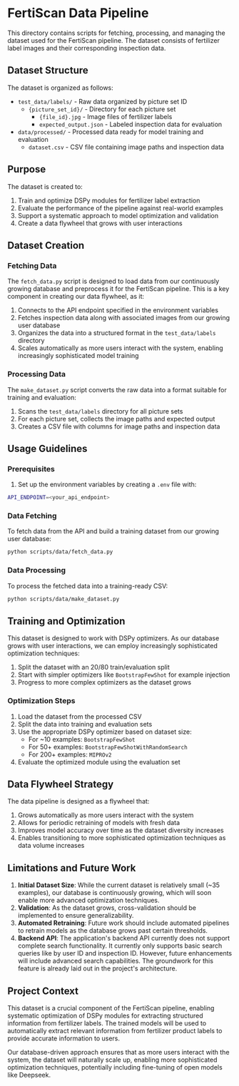 # FertiScan Data Pipeline

This directory contains scripts for fetching, processing, and managing the dataset
used for the FertiScan pipeline. The dataset consists of fertilizer label images
and their corresponding inspection data.

## Dataset Structure

The dataset is organized as follows:

- `test_data/labels/` - Raw data organized by picture set ID
  - `{picture_set_id}/` - Directory for each picture set
    - `{file_id}.jpg` - Image files of fertilizer labels
    - `expected_output.json` - Labeled inspection data for evaluation
- `data/processed/` - Processed data ready for model training and evaluation
  - `dataset.csv` - CSV file containing image paths and inspection data

## Purpose

The dataset is created to:

1. Train and optimize DSPy modules for fertilizer label extraction
2. Evaluate the performance of the pipeline against real-world examples
3. Support a systematic approach to model optimization and validation
4. Create a data flywheel that grows with user interactions

## Dataset Creation

### Fetching Data

The `fetch_data.py` script is designed to load data from our continuously growing
database and preprocess it for the FertiScan pipeline. This is a key component in
creating our data flywheel, as it:

1. Connects to the API endpoint specified in the environment variables
2. Fetches inspection data along with associated images from our growing user database
3. Organizes the data into a structured format in the `test_data/labels` directory
4. Scales automatically as more users interact with the system, enabling increasingly
   sophisticated model training

### Processing Data

The `make_dataset.py` script converts the raw data into a format suitable for
training and evaluation:

1. Scans the `test_data/labels` directory for all picture sets
2. For each picture set, collects the image paths and expected output
3. Creates a CSV file with columns for image paths and inspection data

## Usage Guidelines

### Prerequisites

1. Set up the environment variables by creating a `.env` file with:

```bash
API_ENDPOINT=<your_api_endpoint>
```

### Data Fetching

To fetch data from the API and build a training dataset from our growing user database:

```bash
python scripts/data/fetch_data.py
```

### Data Processing

To process the fetched data into a training-ready CSV:

```bash
python scripts/data/make_dataset.py
```

## Training and Optimization

This dataset is designed to work with DSPy optimizers. As our database grows with
user interactions, we can employ increasingly sophisticated optimization techniques:

1. Split the dataset with an 20/80 train/evaluation split
2. Start with simpler optimizers like `BootstrapFewShot` for example injection
3. Progress to more complex optimizers as the dataset grows

### Optimization Steps

1. Load the dataset from the processed CSV
2. Split the data into training and evaluation sets
3. Use the appropriate DSPy optimizer based on dataset size:
   - For ~10 examples: `BootstrapFewShot`
   - For 50+ examples: `BootstrapFewShotWithRandomSearch`
   - For 200+ examples: `MIPROv2`
4. Evaluate the optimized module using the evaluation set

## Data Flywheel Strategy

The data pipeline is designed as a flywheel that:

1. Grows automatically as more users interact with the system
2. Allows for periodic retraining of models with fresh data
3. Improves model accuracy over time as the dataset diversity increases
4. Enables transitioning to more sophisticated optimization techniques as data
   volume increases

## Limitations and Future Work

1. **Initial Dataset Size**: While the current dataset is relatively small (~35
   examples), our database is continuously growing, which will soon enable more
   advanced optimization techniques.
2. **Validation**: As the dataset grows, cross-validation should be implemented to
   ensure generalizability.
3. **Automated Retraining**: Future work should include automated pipelines to
   retrain models as the database grows past certain thresholds.
4. **Backend API**: The application's backend API currently does not support
   complete search functionality. It currently only supports basic search queries
   like by user ID and inspection ID. However, future enhancements will include
   advanced search capabilities. The groundwork for this feature is already laid
   out in the project's architecture.

## Project Context

This dataset is a crucial component of the FertiScan pipeline, enabling systematic
optimization of DSPy modules for extracting structured information from fertilizer
labels. The trained models will be used to automatically extract relevant information
from fertilizer product labels to provide accurate information to users.

Our database-driven approach ensures that as more users interact with the system,
the dataset will naturally scale up, enabling more sophisticated optimization
techniques, potentially including fine-tuning of open models like Deepseek.
